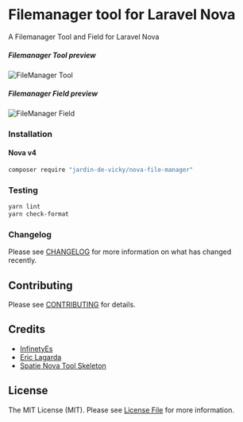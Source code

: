 # Filemanager tool for Laravel Nova
A Filemanager Tool and Field for Laravel Nova

##### Filemanager Tool preview

![FileManager Tool](https://user-images.githubusercontent.com/42798230/44862985-d3d57b80-ac73-11e8-9169-2e76a3584ea4.gif)

##### Filemanager Field preview

![FileManager Field](https://user-images.githubusercontent.com/42798230/44864362-5f9cd700-ac77-11e8-9e0f-330d18a81598.gif)


### Installation

#### Nova v4

```bash
composer require "jardin-de-vicky/nova-file-manager"
```

### Testing

``` bash
yarn lint
yarn check-format
```

### Changelog

Please see [CHANGELOG](CHANGELOG.md) for more information on what has changed recently.

## Contributing

Please see [CONTRIBUTING](CONTRIBUTING.md) for details.


## Credits
- [InfinetyEs](https://github.com/InfinetyEs)
- [Eric Lagarda](https://github.com/Krato)
- [Spatie Nova Tool Skeleton](https://github.com/spatie/skeleton-nova-tool)

## License
The MIT License (MIT). Please see [License File](LICENSE.md) for more information.
